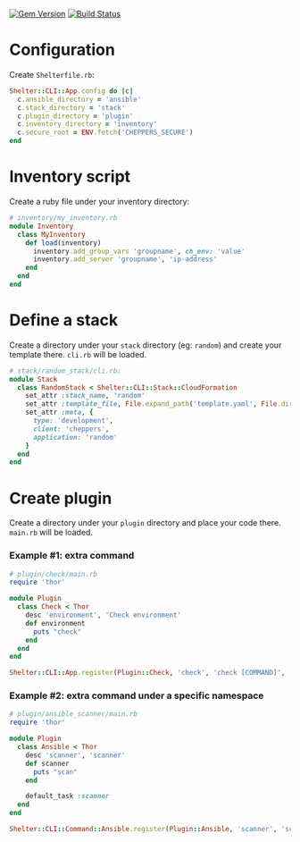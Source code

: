 [![Gem Version](https://badge.fury.io/rb/shelter.svg)](https://badge.fury.io/rb/shelter)
[![Build Status](https://travis-ci.org/Yitsushi/shelter.svg?branch=master)](https://travis-ci.org/Yitsushi/shelter)

# Configuration

Create `Shelterfile.rb`:

```ruby
Shelter::CLI::App.config do |c|
  c.ansible_directory = 'ansible'
  c.stack_directory = 'stack'
  c.plugin_directory = 'plugin'
  c.inventory_directory = 'inventory'
  c.secure_root = ENV.fetch('CHEPPERS_SECURE')
end
```

# Inventory script

Create a ruby file under your inventory directory:

```ruby
# inventory/my_inventory.rb
module Inventory
  class MyInventory
    def load(inventory)
      inventory.add_group_vars 'groupname', ch_env: 'value'
      inventory.add_server 'groupname', 'ip-address'
    end
  end
end
```

# Define a stack

Create a directory under your `stack` directory (eg: `random`)
and create your template there. `cli.rb` will be loaded.

```ruby
# stack/random_stack/cli.rb:
module Stack
  class RandomStack < Shelter::CLI::Stack::CloudFormation
    set_attr :stack_name, 'random'
    set_attr :template_file, File.expand_path('template.yaml', File.dirname(__FILE__))
    set_attr :meta, {
      type: 'development',
      client: 'cheppers',
      application: 'random'
    }
  end
end
```

# Create plugin

Create a directory under your `plugin` directory and place your code there.
`main.rb` will be loaded.

### Example #1: extra command

```ruby
# plugin/check/main.rb
require 'thor'

module Plugin
  class Check < Thor
    desc 'environment', 'Check environment'
    def environment
      puts "check"
    end
  end
end

Shelter::CLI::App.register(Plugin::Check, 'check', 'check [COMMAND]', 'check plugin')
```

### Example #2: extra command under a specific namespace

```ruby
# plugin/ansible_scanner/main.rb
require 'thor'

module Plugin
  class Ansible < Thor
    desc 'scanner', 'scanner'
    def scanner
      puts "scan"
    end

    default_task :scanner
  end
end

Shelter::CLI::Command::Ansible.register(Plugin::Ansible, 'scanner', 'scanner', 'Scan')
```
